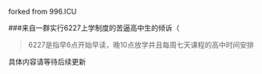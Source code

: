 forked from 996.ICU

###来自一群实行6227上学制度的苦逼高中生的倾诉（

>6227是指早6点开始早读，晚10点放学并且每周七天课程的高中时间安排

具体内容请等待后续更新

